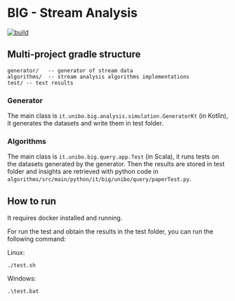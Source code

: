 # BIG - Stream Analysis

[![build](https://github.com/big-unibo/stream-analysis#big---project-template-stream-analysis/actions/workflows/build.yml/badge.svg)](https://github.com/big-unibo/stream-analysis#big---project-template-stream-analysis/actions/workflows/build.yml)

## Multi-project gradle structure
    generator/   -- generator of stream data
    algorithms/  -- stream analysis algorithms implementations
    test/ -- test results
### Generator
The main class is `it.unibo.big.analysis.simulation.GeneratorKt` (in Kotlin),
it generates the datasets and write them in test folder.

### Algorithms
The main class is `it.unibo.big.query.app.Test` (in Scala), it runs tests on the datasets generated by the generator.
Then the results are stored in test folder and insights are retrieved with python code in `algorithms/src/main/python/it/big/unibo/query/paperTest.py`.

## How to run
It requires docker installed and running.

For run the test and obtain the results in the test folder, you can run the following command:

Linux:
```shell
./test.sh
```

Windows:
```shell
.\test.bat
```